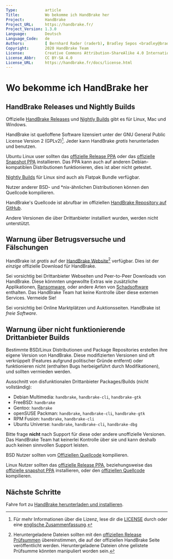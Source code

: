 ```yaml
---
Type:            article
Title:           Wo bekomme ich HandBrake her
Project:         HandBrake
Project_URL:     https://handbrake.fr/
Project_Version: 1.3.0
Language:        Deutsch
Language_Code:   de
Authors:         [ Bernhard Rader (raderb), Bradley Sepos <bradley@bradleysepos.com> (BradleyS) ]
Copyright:       2020 HandBrake Team
License:         Creative Commons Attribution-ShareAlike 4.0 International
License_Abbr:    CC BY-SA 4.0
License_URL:     https://handbrake.fr/docs/license.html
---
```


Wo bekomme ich HandBrake her
======================

## HandBrake Releases und Nightly Builds

Offizielle [HandBrake Releases](https://handbrake.fr/downloads.php) und [Nightly Builds](https://handbrake.fr/nightly.php) gibt es für Linux, Mac und Windows.

HandBrake ist quelloffene Software lizensiert unter der GNU General Public License Version 2 (GPLv2)[^license]. Jeder kann HandBrake *gratis* herunterladen und benutzen.

<!-- .system-linux -->

Ubuntu Linux user sollten das [offizielle Release PPA](https://launchpad.net/~stebbins/+archive/ubuntu/handbrake-releases) oder das [offizielle Snapshot PPA](https://launchpad.net/~stebbins/+archive/ubuntu/handbrake-git-snapshots) installieren. Das PPA kann auch auf anderen Debian-kompatiblen Distributionen funktionieren, dies ist aber nicht getestet.

[Nightly Builds](https://handbrake.fr/nightly.php) für Linux sind auch als Flatpak Bundle verfügbar.

Nutzer anderer BSD- und \*nix-ähnlichen Distributionen können den Quellcode kompilieren.

<!-- /.system-linux -->

HandBrake's Quellcode ist abrufbar im offiziellen [HandBrake Repository auf GitHub](https://github.com/HandBrake/HandBrake).

Andere Versionen die über Drittanbieter installiert wurden, werden nicht unterstützt.

## Warnung über Betrugsversuche und Fälschungen

HandBrake ist *gratis* auf der [HandBrake Website](https://handbrake.fr/)[^checksums] verfügbar. Dies ist der *einzige* offizielle Download für HandBrake.

Sei vorsichtig bei Drittanbieter Webseiten und Peer-to-Peer Downloads von HandBrake. Diese könnnten ungewollte Extras wie zusätzliche Applikationen, [Ransomware](https://de.wikipedia.org/wiki/Ransomware), oder andere Arten von [Schadsoftware](https://de.wikipedia.org/wiki/Schadprogramm) enthalten. Das HandBrake Team hat keine Kontrolle über diese externen Services. Vermeide Sie!

Sei vorsichtig bei Online Marktplätzen und Auktionsseiten. HandBrake ist *freie Software*.

<!-- .system-linux -->

## Warnung über nicht funktionierende Drittanbieter Builds

Bestimmte BSD/Linux Distributionen und Package Repositories erstellen ihre eigene Version von HandBrake. Diese modifizierten Versionen sind oft verkrüppelt (Features aufgrund politischer Gründe entfernt) oder funktionieren nicht (enthalten Bugs herbeigeführt durch Modifikationen), und sollten vermieden werden.

Ausschnitt von disfunktionalen Drittanbieter Packages/Builds (nicht vollständig):

- Debian Multimedia: `handbrake`, `handbrake-cli`, `handbrake-gtk`
- FreeBSD: `handbrake`
- Gentoo: `handbrake`
- openSUSE Packman: `handbrake`, `handbrake-cli`, `handbrake-gtk`
- RPM Fusion: `handbrake`, `handbrake-cli`
- Ubuntu Universe: `handbrake`, `handbrake-cli`, `handbrake-dbg`

Bitte frage **nicht** nach Support für diese oder andere unoffizielle Versionen. Das HandBrake Team hat keinerlei Kontrolle über sie und kann deshalb auch keinen sinnvollen Support leisten.

BSD Nutzer sollten vom [Offiziellen Quellcode](https://github.com/HandBrake/HandBrake) kompilieren.

Linux Nutzer sollten das [offizielle Release PPA](https://launchpad.net/~stebbins/+archive/ubuntu/handbrake-releases), beziehungsweise das [offizielle snapshot PPA](https://launchpad.net/~stebbins/+archive/ubuntu/handbrake-releases) installieren, oder den [offiziellen Quellcode](https://github.com/HandBrake/HandBrake) kompilieren.

<!-- /.system-linux -->

<!-- .continue -->

## Nächste Schritte

<!-- .success -->

Fahre fort zu [HandBrake herunterladen und installieren](download-and-install.html).

<!-- /.success -->

<!-- /.continue -->

[^license]: Für mehr Informationen über die Lizenz, lese dir die [LICENSE](https://github.com/HandBrake/HandBrake/blob/master/LICENSE) durch oder eine [englische Zusammenfassung](https://tldrlegal.com/license/gnu-general-public-license-v2).

[^checksums]: Heruntergeladene Dateien sollten mit den [offiziellen Release Prüfsummen](https://handbrake.fr/checksums.php) übereinstimmen, die auf der offiziellen HandBrake Seite veröffentlicht werden. Heruntergeladene Dateien ohne gelistete Prüfsumme könnten manipuliert worden sein.
